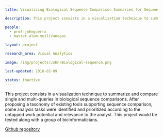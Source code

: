 ```yaml
---
title: Visualizing Biological Sequence Comparison Summaries for Sequence Alignment Analysis

description: This project consists in a visualization technique to summarize and compare single and multi-queries in biological sequence comparisons. After proposing a taxonomy of existing tools supporting sequence comparison, some analysis tasks were identified and prioritized according to the untapped work potential and relevance to the analyst. This project would be tested along with a group of bioinformaticians.

people:
  - prof-johnguerra
  - master-alum-meiliVanegas

layout: project

research_area: Visual Analytics

image: /img/projects/John/Biological-sequence.png

last-updated: 2018-02-09

status: inactive
---
```


This project consists in a visualization technique to summarize and compare single and multi-queries in biological sequence comparisons. After proposing a taxonomy of existing tools supporting sequence comparison, some analysis tasks were identified and prioritized according to the untapped work potential and relevance to the analyst. This project would be tested along with a group of bioinformaticians.

[Github repository](https://github.com/mvanegas10/HMMsearch)
